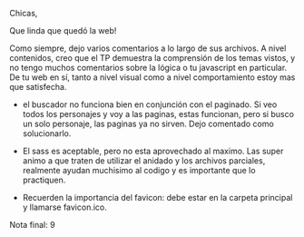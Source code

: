 Chicas,

Que linda que quedó la web!

Como siempre, dejo varios comentarios a lo largo de sus archivos. A nivel contenidos, creo que el TP demuestra la comprensión de los temas vistos, y no tengo muchos comentarios sobre la lógica o tu javascript en particular. De tu web en sí, tanto a nivel visual como a nivel comportamiento estoy mas que satisfecha.

- el buscador no funciona bien en conjunción con el paginado. Si veo todos los personajes y voy a las paginas, estas funcionan, pero si busco un solo personaje, las paginas ya no sirven. Dejo comentado como solucionarlo.

- El sass es aceptable, pero no esta aprovechado al maximo. Las super animo a que traten de utilizar el anidado y los archivos parciales, realmente ayudan muchisimo al codigo y es importante que lo practiquen.

- Recuerden la importancia del favicon: debe estar en la carpeta principal y llamarse favicon.ico.

Nota final: 9
